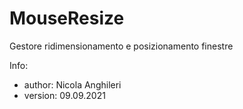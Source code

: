 # MouseResize
Gestore ridimensionamento e posizionamento finestre

Info:
- author: Nicola Anghileri
- version: 09.09.2021

